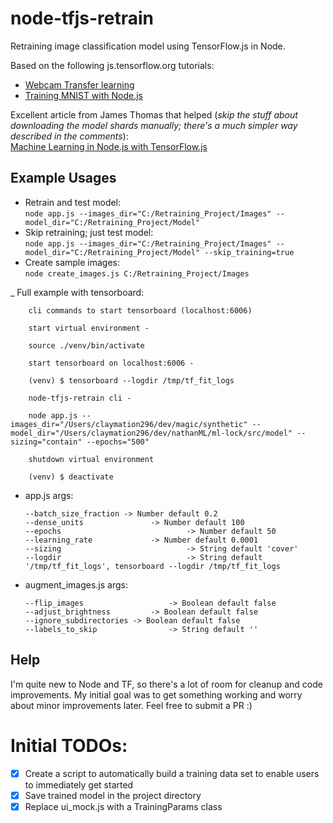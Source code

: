 # node-tfjs-retrain

Retraining image classification model using TensorFlow.js in Node.

Based on the following js.tensorflow.org tutorials:

-   [Webcam Transfer learning](https://js.tensorflow.org/tutorials/webcam-transfer-learning.html)
-   [Training MNIST with Node.js](https://github.com/tensorflow/tfjs-examples/tree/master/mnist-node)

Excellent article from James Thomas that helped (_skip the stuff about downloading the model shards manually; there's a much simpler way described in the comments_):  
[Machine Learning in Node.js with TensorFlow.js](http://jamesthom.as/blog/2018/08/07/machine-learning-in-node-dot-js-with-tensorflow-dot-js/)

## Example Usages

-   Retrain and test model:  
    `node app.js --images_dir="C:/Retraining_Project/Images" --model_dir="C:/Retraining_Project/Model"`
-   Skip retraining; just test model:  
    `node app.js --images_dir="C:/Retraining_Project/Images" --model_dir="C:/Retraining_Project/Model" --skip_training=true`
-   Create sample images:  
    `node create_images.js C:/Retraining_Project/Images`


_ 	Full example with tensorboard:

		cli commands to start tensorboard (localhost:6006)

		start virtual environment -

    	source ./venv/bin/activate

 		start tensorboard on localhost:6006 -

    	(venv) $ tensorboard --logdir /tmp/tf_fit_logs

 		node-tfjs-retrain cli -
 
    	node app.js --images_dir="/Users/claymation296/dev/magic/synthetic" --model_dir="/Users/claymation296/dev/nathanML/ml-lock/src/model" --sizing="contain" --epochs="500"

 		shutdown virtual environment

    	(venv) $ deactivate



- 	app.js args:

		--batch_size_fraction -> Number default 0.2
		--dense_units 				-> Number default 100
		--epochs 							-> Number default 50
		--learning_rate 			-> Number default 0.0001
		--sizing 							-> String default 'cover'
		--logdir 							-> String default '/tmp/tf_fit_logs', tensorboard --logdir /tmp/tf_fit_logs


- 	augment_images.js args:

		--flip_images 					-> Boolean default false
		--adjust_brightness 		-> Boolean default false
		--ignore_subdirectories -> Boolean default false
		--labels_to_skip 				-> String default ''




## Help

I'm quite new to Node and TF, so there's a lot of room for cleanup and code improvements. My initial goal was to get something working and worry about minor improvements later. Feel free to submit a PR :)

# Initial TODOs:

-   [x] Create a script to automatically build a training data set to enable users to immediately get started
-   [x] Save trained model in the project directory
-   [x] Replace ui_mock.js with a TrainingParams class
